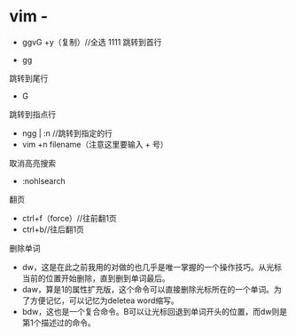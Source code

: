 # vim -
* ggvG +y（复制）//全选
1111
跳转到首行
- gg

跳转到尾行
- G

跳转到指点行
* ngg | :n  //跳转到指定的行
* vim +n filename（注意这里要输入 + 号）

取消高亮搜索
* :nohlsearch 

翻页
* ctrl+f（force）//往前翻1页
* ctrl+b//往后翻1页

删除单词
* dw，这是在此之前我用的对做的也几乎是唯一掌握的一个操作技巧。从光标当前的位置开始删除，直到删到单词最后。
* daw，算是1的属性扩充版，这个命令可以直接删除光标所在的一个单词。为了方便记忆，可以记忆为deletea word缩写。
* bdw，这也是一个复合命令。B可以让光标回退到单词开头的位置，而dw则是第1个描述过的命令。

